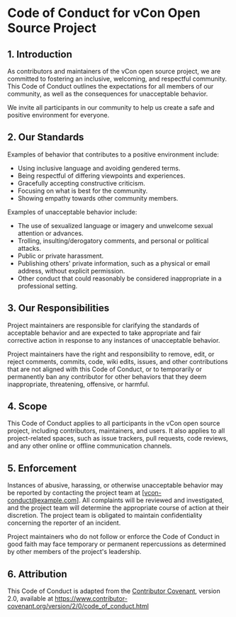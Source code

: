 # Code of Conduct for vCon Open Source Project

## 1. Introduction

As contributors and maintainers of the vCon open source project, we are committed to fostering an inclusive, welcoming, and respectful community. This Code of Conduct outlines the expectations for all members of our community, as well as the consequences for unacceptable behavior.

We invite all participants in our community to help us create a safe and positive environment for everyone.

## 2. Our Standards

Examples of behavior that contributes to a positive environment include:

- Using inclusive language and avoiding gendered terms.
- Being respectful of differing viewpoints and experiences.
- Gracefully accepting constructive criticism.
- Focusing on what is best for the community.
- Showing empathy towards other community members.

Examples of unacceptable behavior include:

- The use of sexualized language or imagery and unwelcome sexual attention or advances.
- Trolling, insulting/derogatory comments, and personal or political attacks.
- Public or private harassment.
- Publishing others' private information, such as a physical or email address, without explicit permission.
- Other conduct that could reasonably be considered inappropriate in a professional setting.

## 3. Our Responsibilities

Project maintainers are responsible for clarifying the standards of acceptable behavior and are expected to take appropriate and fair corrective action in response to any instances of unacceptable behavior.

Project maintainers have the right and responsibility to remove, edit, or reject comments, commits, code, wiki edits, issues, and other contributions that are not aligned with this Code of Conduct, or to temporarily or permanently ban any contributor for other behaviors that they deem inappropriate, threatening, offensive, or harmful.

## 4. Scope

This Code of Conduct applies to all participants in the vCon open source project, including contributors, maintainers, and users. It also applies to all project-related spaces, such as issue trackers, pull requests, code reviews, and any other online or offline communication channels.

## 5. Enforcement

Instances of abusive, harassing, or otherwise unacceptable behavior may be reported by contacting the project team at [vcon-conduct@example.com]. All complaints will be reviewed and investigated, and the project team will determine the appropriate course of action at their discretion. The project team is obligated to maintain confidentiality concerning the reporter of an incident.

Project maintainers who do not follow or enforce the Code of Conduct in good faith may face temporary or permanent repercussions as determined by other members of the project's leadership.

## 6. Attribution

This Code of Conduct is adapted from the [Contributor Covenant](https://www.contributor-covenant.org/version/2/0/code_of_conduct.html), version 2.0, available at https://www.contributor-covenant.org/version/2/0/code_of_conduct.html